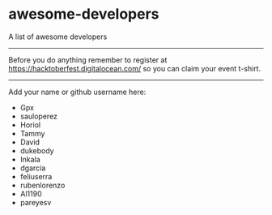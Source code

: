 # awesome-developers
A list of awesome developers

---

Before you do anything remember to register at https://hacktoberfest.digitalocean.com/ so you can claim your event t-shirt.

---

Add your name or github username here:

* Gpx
* sauloperez
* Horiol
* Tammy
* David
* dukebody
* Inkala
* dgarcia
* feliuserra
* rubenlorenzo
* Al1190
* pareyesv
